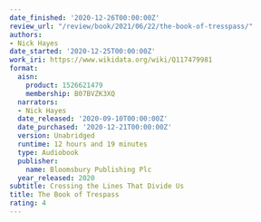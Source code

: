```yaml
---
date_finished: '2020-12-26T00:00:00Z'
review_url: "/review/book/2021/06/22/the-book-of-tresspass/"
authors:
- Nick Hayes
date_started: '2020-12-25T00:00:00Z'
work_iri: https://www.wikidata.org/wiki/Q117479981
format:
  aisn:
    product: 1526621479
    membership: B07BVZK3XQ
  narrators:
  - Nick Hayes
  date_released: '2020-09-10T00:00:00Z'
  date_purchased: '2020-12-21T00:00:00Z'
  version: Unabridged
  runtime: 12 hours and 19 minutes
  type: Audiobook
  publisher:
    name: Bloomsbury Publishing Plc
  year_released: 2020
subtitle: Crossing the Lines That Divide Us
title: The Book of Trespass
rating: 4
---
```


